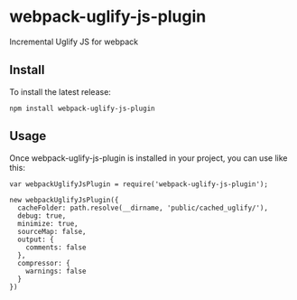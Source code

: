 # webpack-uglify-js-plugin
Incremental Uglify JS for webpack

## Install
To install the latest release:
```shell
npm install webpack-uglify-js-plugin
```

## Usage
Once webpack-uglify-js-plugin is installed in your project, you can use like this:
```
var webpackUglifyJsPlugin = require('webpack-uglify-js-plugin');

new webpackUglifyJsPlugin({
  cacheFolder: path.resolve(__dirname, 'public/cached_uglify/'),
  debug: true,
  minimize: true,
  sourceMap: false,
  output: {
    comments: false
  },
  compressor: {
    warnings: false
  }
})
```
